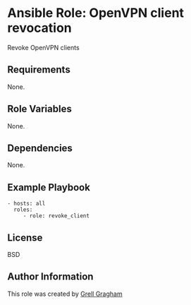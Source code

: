 Ansible Role: OpenVPN client revocation
=========

Revoke OpenVPN clients

Requirements
------------

None.

Role Variables
--------------

None.

Dependencies
------------

None.

Example Playbook
----------------

    - hosts: all
      roles:
         - role: revoke_client

License
-------

BSD

Author Information
------------------

This role was created by [Grell Gragham](https://github.com/ggragham)
